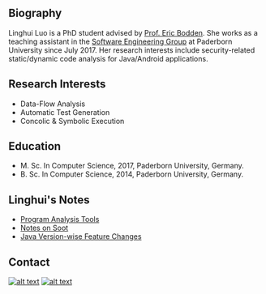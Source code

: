 


## Biography 
Linghui Luo is a PhD student advised by [Prof. Eric Bodden](https://www.bodden.de/). She works as a teaching assistant in the [Software Engineering Group](https://www.hni.uni-paderborn.de/en/software-engineering/) at Paderborn University since July 2017. Her research interests include security-related static/dynamic code analysis for Java/Android applications. 

## Research Interests
- Data-Flow Analysis
- Automatic Test Generation 
- Concolic & Symbolic Execution

## Education 
- M. Sc. In Computer Science, 2017, Paderborn University, Germany.
- B. Sc. In Computer Science, 2014, Paderborn University, Germany.

## Linghui's Notes 

- [Program Analysis Tools](https://gist.github.com/linghuiluo/9a079d75a776e749ba7a9efc3c45e096)
- [Notes on Soot](Soot_notes.md)
- [Java Version-wise Feature Changes](https://gist.github.com/linghuiluo/b3d011b439f78a530320065ba160d349)

## Contact

<!-- Please don't remove this: Grab your social icons from https://github.com/carlsednaoui/gitsocial -->

<!-- display the social media buttons in your README -->

[![alt text][1.1]][1]
[![alt text][6.1]][6]


<!-- links to social media icons -->
<!-- no need to change these -->

<!-- icons with padding -->

[1.1]: http://i.imgur.com/tXSoThF.png (twitter icon with padding)
[6.1]: http://i.imgur.com/0o48UoR.png (github icon with padding)

<!-- links to your social media accounts -->
<!-- update these accordingly -->

[1]: https://twitter.com/LinghuiLuo
[6]: https://github.com/linghuiluo

<!-- Please don't remove this: Grab your social icons from https://github.com/carlsednaoui/gitsocial -->

